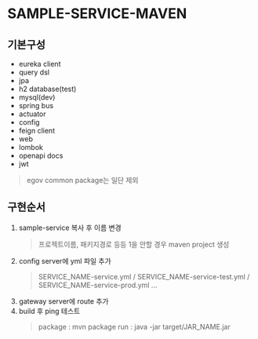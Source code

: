 # SAMPLE-SERVICE-MAVEN

## 기본구성
- eureka client
- query dsl
- jpa
- h2 database(test)
- mysql(dev)
- spring bus
- actuator
- config
- feign client
- web
- lombok
- openapi docs
- jwt
> egov common package는 일단 제외

## 구현순서
1. sample-service 복사 후 이름 변경
    > 프로젝트이름, 패키지경로 등등
    > 1을 안할 경우 maven project 생성
2. config server에 yml 파일 추가
    > SERVICE_NAME-service.yml / SERVICE_NAME-service-test.yml / SERVICE_NAME-service-prod.yml ...
3. gateway server에 route 추가
4. build 후 ping 테스트
    > package : mvn package
    > run : java -jar target/JAR_NAME.jar